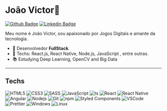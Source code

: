# João Victor🖖

[![Github Badge](https://img.shields.io/badge/-Github-000?style=flat-square&logo=Github&logoColor=white&link=https://github.com/lorbiesky)](https://github.com/lorbiesky)
[![Linkedin Badge](https://img.shields.io/badge/-LinkedIn-blue?style=flat-square&logo=Linkedin&logoColor=white&link=https://www.linkedin.com/in/joaolorbiesky/)](https://www.linkedin.com/in/joaolorbiesky/)


Meu nome é João Victor, sou apaixonado por Jogos Digitais e amante da tecnologia.

- 📌 Desenvolvedor **FullStack**.
- 📒 Techs: React.js, React Native, Node.js, JavaScript , entre outras.
- 📚 Estudying Deep Learning, OpenCV and Big Data

---

## Techs

  ![HTML5](https://img.shields.io/badge/-HTML5-E34F26?style=flat-square&logo=html5&logoColor=white)
  ![CSS3](https://img.shields.io/badge/-CSS3-549FDE?style=flat-square&logo=css3&logoColor=white)
  ![SASS](https://img.shields.io/badge/Sass-CC6699?style=flat-square&logo=sass&logoColor=white)
  ![JavaScript](https://img.shields.io/badge/-JavaScript-F7B93E?style=flat-square&logo=javascript&logoColor=fff)
  ![ts](https://img.shields.io/badge/TypeScript-007ACC?style=flat-square&logo=typescript&logoColor=white)
  ![React](https://img.shields.io/badge/-React.js-45b8d8?style=flat-square&logo=react&logoColor=white)
  ![React Native](https://img.shields.io/badge/-React%20Native-45b8d8?style=flat-square&logo=react&logoColor=white)
  ![Angular](https://img.shields.io/badge/Angular-DD0031?style=flat-square&logo=angular&logoColor=white)
  ![Nodejs](https://img.shields.io/badge/Node.js-43853D?style=flat-square&logo=node.js&logoColor=white)
  ![Git](https://img.shields.io/badge/-Git-F05032?style=flat-square&logo=git&logoColor=white)
  ![npm](https://img.shields.io/badge/-NPM-CB3837?style=flat-square&logo=npm&logoColor=white)
  ![Styled Components](https://img.shields.io/badge/-Styled_Components-db7092?style=flat-square&logo=styled-components&logoColor=white)
  ![VSCode](https://img.shields.io/badge/-VSCode-0085D1?style=flat-square&logo=visual-studio-code&logoColor=white)
  ![Prettier](https://img.shields.io/badge/-Prettier-1A2B34?style=flat-square&logo=prettier&logoColor=white)
  ![Windows](https://img.shields.io/badge/-Windows-00ADEF?style=flat-square&logo=windows&logoColor=white)
  ![Linux](https://img.shields.io/badge/-Linux-16C60C?style=flat-square&logo=linux&logoColor=white)
</details>





